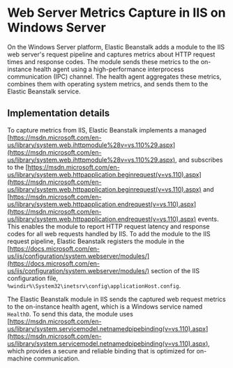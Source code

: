 # Web Server Metrics Capture in IIS on Windows Server<a name="health-enhanced-metrics-server-iis"></a>

On the Windows Server platform, Elastic Beanstalk adds a module to the IIS web server's request pipeline and captures metrics about HTTP request times and response codes\. The module sends these metrics to the on\-instance health agent using a high\-performance interprocess communication \(IPC\) channel\. The health agent aggregates these metrics, combines them with operating system metrics, and sends them to the Elastic Beanstalk service\.

## Implementation details<a name="health-enhanced-metrics-server-iis.impl"></a>

To capture metrics from IIS, Elastic Beanstalk implements a managed [https://msdn.microsoft.com/en-us/library/system.web.ihttpmodule%28v=vs.110%29.aspx](https://msdn.microsoft.com/en-us/library/system.web.ihttpmodule%28v=vs.110%29.aspx), and subscribes to the [https://msdn.microsoft.com/en-us/library/system.web.httpapplication.beginrequest(v=vs.110).aspx](https://msdn.microsoft.com/en-us/library/system.web.httpapplication.beginrequest(v=vs.110).aspx) and [https://msdn.microsoft.com/en-us/library/system.web.httpapplication.endrequest(v=vs.110).aspx](https://msdn.microsoft.com/en-us/library/system.web.httpapplication.endrequest(v=vs.110).aspx) events\. This enables the module to report HTTP request latency and response codes for all web requests handled by IIS\. To add the module to the IIS request pipeline, Elastic Beanstalk registers the module in the [https://docs.microsoft.com/en-us/iis/configuration/system.webserver/modules/](https://docs.microsoft.com/en-us/iis/configuration/system.webserver/modules/) section of the IIS configuration file, `%windir%\System32\inetsrv\config\applicationHost.config`\.

The Elastic Beanstalk module in IIS sends the captured web request metrics to the on\-instance health agent, which is a Windows service named `HealthD`\. To send this data, the module uses [https://msdn.microsoft.com/en-us/library/system.servicemodel.netnamedpipebinding(v=vs.110).aspx](https://msdn.microsoft.com/en-us/library/system.servicemodel.netnamedpipebinding(v=vs.110).aspx), which provides a secure and reliable binding that is optimized for on\-machine communication\.